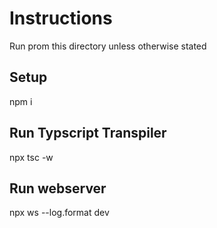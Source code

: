 # Instructions

Run prom this directory unless otherwise stated

## Setup
npm i

## Run Typscript Transpiler

npx tsc -w

## Run webserver

npx ws --log.format dev
